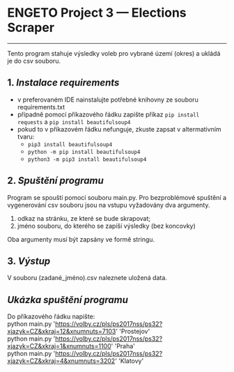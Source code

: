 # ENGETO Project 3 — Elections Scraper

---
Tento program stahuje výsledky voleb pro vybrané území (okres) a ukládá je do csv souboru.
<br>

## 1. *Instalace requirements*
- v preferovaném IDE nainstalujte potřebné knihovny ze souboru requirements.txt 
- případně pomocí příkazového řádku zapište příkaz `pip install requests` a `pip install beautifulsoup4`
- pokud to v příkazovém řádku nefunguje, zkuste zapsat v altermativním tvaru:
  - `pip3 install beautifulsoup4`
  - `python -m pip install beautifulsoup4`
  - `python3 -m pip3 install beautifulsoup4`

## 2. *Spuštění programu*
Program se spouští pomocí souboru main.py. Pro bezproblémové spuštění a vygenerování csv souboru 
jsou na vstupu vyžadovány dva argumenty.
1. odkaz na stránku, ze které se bude skrapovat;
2. jméno souboru, do kterého se zapíší výsledky (bez koncovky)

Oba argumenty musí být zapsány ve formě stringu.

## 3. *Výstup*
V souboru (zadané_jméno).csv naleznete uložená data.

## *Ukázka spuštění programu*
Do příkazového řádku napište:<br>
python main.py 'https://volby.cz/pls/ps2017nss/ps32?xjazyk=CZ&xkraj=12&xnumnuts=7103' 'Prostejov'
<br>
python main.py 'https://volby.cz/pls/ps2017nss/ps32?xjazyk=CZ&xkraj=1&xnumnuts=1100' 'Praha'
<br>
python main.py 'https://volby.cz/pls/ps2017nss/ps32?xjazyk=CZ&xkraj=4&xnumnuts=3202' 'Klatovy'



